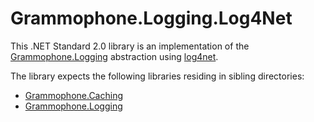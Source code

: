 ﻿# Grammophone.Logging.Log4Net
This .NET Standard 2.0 library is an implementation of the [Grammophone.Logging](https://github.com/grammophone/Grammophone.Logging)
abstraction using [log4net](https://github.com/apache/logging-log4net/).

The library expects the following libraries residing in sibling directories:
* [Grammophone.Caching](https://github.com/grammophone/Grammophone.Caching)
* [Grammophone.Logging](https://github.com/grammophone/Grammophone.Logging)
